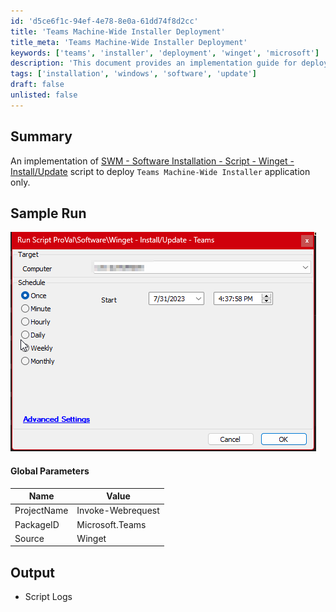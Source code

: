 ```yaml
---
id: 'd5ce6f1c-94ef-4e78-8e0a-61dd74f8d2cc'
title: 'Teams Machine-Wide Installer Deployment'
title_meta: 'Teams Machine-Wide Installer Deployment'
keywords: ['teams', 'installer', 'deployment', 'winget', 'microsoft']
description: 'This document provides an implementation guide for deploying the Teams Machine-Wide Installer application using a script based on the SWM - Software Installation - Script - Winget. It includes parameters, sample runs, and output logs for effective deployment.'
tags: ['installation', 'windows', 'software', 'update']
draft: false
unlisted: false
---
```

## Summary

An implementation of [SWM - Software Installation - Script - Winget - Install/Update](https://proval.itglue.com/DOC-5078775-11956636) script to deploy `Teams Machine-Wide Installer` application only.

## Sample Run

![Sample Run](../../../static/img/Winget---InstallUpdate---Teams/image_1.png)

#### Global Parameters

| Name        | Value               |
|-------------|---------------------|
| ProjectName | Invoke-Webrequest    |
| PackageID   | Microsoft.Teams      |
| Source      | Winget               |

## Output

- Script Logs







